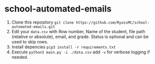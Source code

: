 
# school-automated-emails

 1. Clone this repository `git clone https://github.com/RyoisMC/school-automated-emails.git`
 2. Edit your `data.csv` with Row number, Name of the student, file path (relative or absolute), email, and grade. Status is optional and can be used to skip rows. 
 3. Install depencies `pip3 install -r requirements.txt`
 4. Execute `python3 main.py -i ./data.csv` add `-v` for verbose logging if needed.

